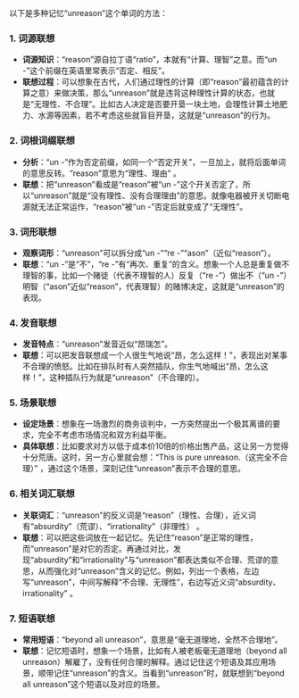 以下是多种记忆“unreason”这个单词的方法：

### 1. 词源联想
 - **词源知识**：“reason”源自拉丁语“ratio”，本就有“计算、理智”之意。而“un -”这个前缀在英语里常表示“否定、相反”。
 - **联想过程**：可以想象在古代，人们通过理性的计算（即“reason”最初蕴含的计算之意）来做决策，那么“unreason”就是违背这种理性计算的状态，也就是“无理性、不合理”。比如古人决定是否要开垦一块土地，会理性计算土地肥力、水源等因素，若不考虑这些就盲目开垦，这就是“unreason”的行为。

### 2. 词根词缀联想
 - **分析**：“un -”作为否定前缀，如同一个“否定开关”，一旦加上，就将后面单词的意思反转。“reason”意思为“理性、理由” 。
 - **联想**：把“unreason”看成是“reason”被“un -”这个开关否定了，所以“unreason”就是“没有理性、没有合理理由”的意思。就像电器被开关切断电源就无法正常运作，“reason”被“un -”否定后就变成了“无理性”。

### 3. 词形联想
 - **观察词形**：“unreason”可以拆分成“un -”“re -”“ason”（近似“reason”）。
 - **联想**：“un -”是“不”，“re -”有“再次、重复”的含义。想象一个人总是重复做不理智的事，比如一个赌徒（代表不理智的人）反复（“re -”）做出不（“un -”）明智（“ason”近似“reason”，代表理智）的赌博决定，这就是“unreason”的表现。

### 4. 发音联想
 - **发音特点**：“unreason”发音近似“昂瑞怎”。
 - **联想**：可以把发音联想成一个人很生气地说“昂，怎么这样！”，表现出对某事不合理的愤怒。比如在排队时有人突然插队，你生气地喊出“昂，怎么这样！”，这种插队行为就是“unreason”（不合理的）。

### 5. 场景联想
 - **设定场景**：想象在一场激烈的商务谈判中，一方突然提出一个极其离谱的要求，完全不考虑市场情况和双方利益平衡。
 - **具体联想**：比如要求对方以低于成本价10倍的价格出售产品，这让另一方觉得十分荒唐。这时，另一方心里就会想：“This is pure unreason.（这完全不合理）” ，通过这个场景，深刻记住“unreason”表示不合理的意思。

### 6. 相关词汇联想
 - **关联词汇**：“unreason”的反义词是“reason”（理性、合理），近义词有“absurdity”（荒谬）、“irrationality”（非理性） 。
 - **联想**：可以把这些词放在一起记忆。先记住“reason”是正常的理性，而“unreason”是对它的否定。再通过对比，发现“absurdity”和“irrationality”与“unreason”都表达类似不合理、荒谬的意思，从而强化对“unreason”含义的记忆。例如，列出一个表格，左边写“unreason”，中间写解释“不合理、无理性”，右边写近义词“absurdity、irrationality” 。

### 7. 短语联想
 - **常用短语**：“beyond all unreason”，意思是“毫无道理地，全然不合理地”。
 - **联想**：记忆短语时，想象一个场景，比如有人被老板毫无道理地（beyond all unreason）解雇了，没有任何合理的解释。通过记住这个短语及其应用场景，顺带记住“unreason”的含义。当看到“unreason”时，就联想到“beyond all unreason”这个短语以及对应的场景。 